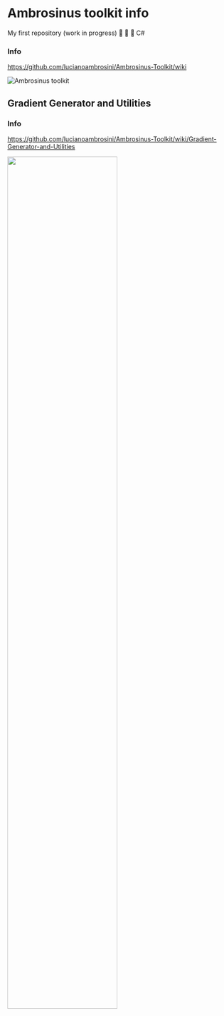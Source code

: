 # Ambrosinus toolkit info
  My first repository (work in progress) 🦏 🦗 🐍 C#
  ### Info
  https://github.com/lucianoambrosini/Ambrosinus-Toolkit/wiki
  
  ![Ambrosinus toolkit](https://ambrosinus.altervista.org/blog/wp-content/uploads/2022/08/LA_toolbar01.jpg)
  
  

## Gradient Generator and Utilities
### Info
https://github.com/lucianoambrosini/Ambrosinus-Toolkit/wiki/Gradient-Generator-and-Utilities 

<img src="https://ambrosinus.altervista.org/blog/wp-content/uploads/2022/08/GradGen01_.coverjpg.jpg" width="70%" height="70%">
